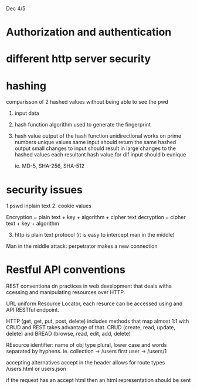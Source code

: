 <!-- @format -->

Dec 4/5

# Authorization and authentication

# different http server security

# hashing

comparisson of 2 hashed values without being able to see the pwd

1. input data
2. hash function algorithm used to generate the fingerprint
3. hash value output of the hash function
   unidirectional
   works on prime numbers
   unique values
   same input should return the same hashed output
   small changes to input should result in large changes to the hashed values
   each resultant hash value for dif input should b eunique

   ie. MD-5, SHA-256, SHA-512

# security issues

1.pswd inplain text 2. cookie values

Encryption = plain text + key + algorithm + cipher text
decryption = cipher text + key + algorithm

3.  http is plain text protocol (it is easy to intercept man in the middle)

Man in the middle attack: perpetrator makes a new connection

# Restful API conventions

REST conventiona dn practices in web development that deals witha ccessing and manipulating resources over HTTP.

URL uniform Resource Locator, each resurce can be accessed using and API RESTful endpoint.

HTTP (get, get, put, post, delete) includes methods that map almost 1:1 with CRUD and REST takes advantage of that.
CRUD (create, read, update, delete) and BREAD (browse, read, edit, add, delete)

REsource identifier: name of obj type plural, lower case and words separated by hyphens.
ie.
collection -> /users
first user -> /users/1

accepting alternatives
accept in the header allows for route types /users.html or users.json

if the request has an accept html then an html representation should be sent
